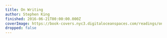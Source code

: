```yaml
---
title: On Writing
author: Stephen King
finished: 2016-06-21T00:00:00.000Z
coverImage: https://book-covers.nyc3.digitaloceanspaces.com/readings/on-writing-02.jpg
dropped: false
---
```


